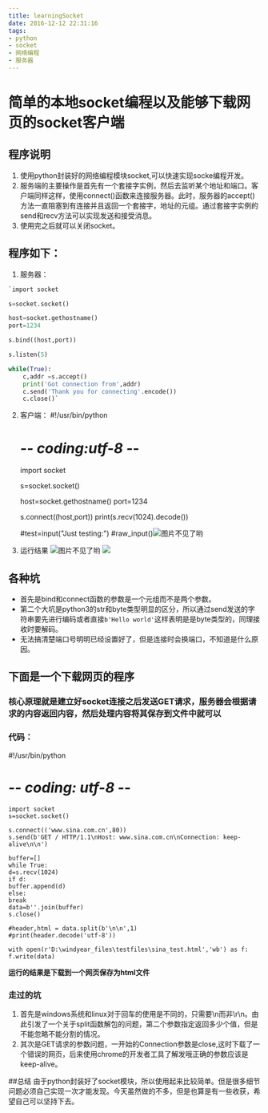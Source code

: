 ```yaml
---
title: learningSocket
date: 2016-12-12 22:31:16
tags: 
- python
- socket
- 网络编程
- 服务器
---
```

# 简单的本地socket编程以及能够下载网页的socket客户端
## 程序说明
1. 使用python封装好的网络编程模块socket,可以快速实现socke编程开发。
2. 服务端的主要操作是首先有一个套接字实例，然后去监听某个地址和端口。客户端同样这样，使用connect()函数来连接服务器。此时，服务器的accept()方法一直阻塞到有连接并且返回一个套接字，地址的元组。通过套接字实例的send和recv方法可以实现发送和接受消息。
3. 使用完之后就可以关闭socket。
## 程序如下：
1. 服务器：
``` python
`import socket

s=socket.socket()

host=socket.gethostname()
port=1234

s.bind((host,port))

s.listen(5)

while(True):
    c,addr =s.accept()
    print('Got connection from',addr)
    c.send('Thank you for connecting'.encode())
    c.close()`
```
2. 客户端：
    #!/usr/bin/python
    # -*- coding:utf-8 -*-
    import socket
    
    s=socket.socket()
    
    host=socket.gethostname()
    port=1234
    
    s.connect((host,port))
    print(s.recv(1024).decode())
    
    #test=input("Just testing:")
    #raw_input()![图片不见了哟](http://i.imgur.com/W8jyeQL.png)
3. 运行结果
![图片不见了哟](http://i.imgur.com/W8jyeQL.png)
![](http://i.imgur.com/3rMIFqF.png)
## 各种坑
- 首先是bind和connect函数的参数是一个元组而不是两个参数。
- 第二个大坑是python3的str和byte类型明显的区分，所以通过send发送的字符串要先进行编码或者直接`b'Hello world'`这样表明是是byte类型的，同理接收时要解码。
- 无法搞清楚端口号明明已经设置好了，但是连接时会换端口，不知道是什么原因。

## 下面是一个下载网页的程序
### 核心原理就是建立好socket连接之后发送GET请求，服务器会根据请求的内容返回内容，然后处理内容将其保存到文件中就可以
### 代码：
#!/usr/bin/python
# -*- coding: utf-8 -*-
    import socket
    s=socket.socket()
    
    s.connect(('www.sina.com.cn',80))
    s.send(b'GET / HTTP/1.1\nHost: www.sina.com.cn\nConnection: keep-alive\n\n')
    
    buffer=[]
    while True:
    d=s.recv(1024)
    if d:
    buffer.append(d)
    else:
    break
    data=b''.join(buffer)
    s.close()
    
    #header,html = data.split(b'\n\n',1)
    #print(header.decode('utf-8'))
    
    with open(r'D:\windyear_files\testfiles\sina_test.html','wb') as f:
    f.write(data)
**运行的结果是下载到一个网页保存为html文件**

### 走过的坑
1. 首先是windows系统和linux对于回车的使用是不同的，只需要\n而非\r\n。由此引发了一个关于split函数解包的问题，第二个参数指定返回多少个值，但是不能忽略不能分割的情况。
2. 其次是GET请求的参数问题，一开始的Connection参数是close,这时下载了一个错误的网页，后来使用chrome的开发者工具了解发哦正确的参数应该是keep-alive。

##总结
由于python封装好了socket模块，所以使用起来比较简单。但是很多细节问题必须自己实现一次才能发现。今天虽然做的不多，但是也算是有一些收获，希望自己可以坚持下去。